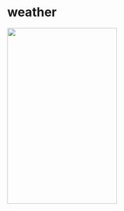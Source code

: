 # weather

<img src="https://github.com/Muneef-Nk/flutter_weather_app/assets/92105703/aefb33de-9b71-405e-b3aa-d883f884e74b" width="250" height="400"/>
